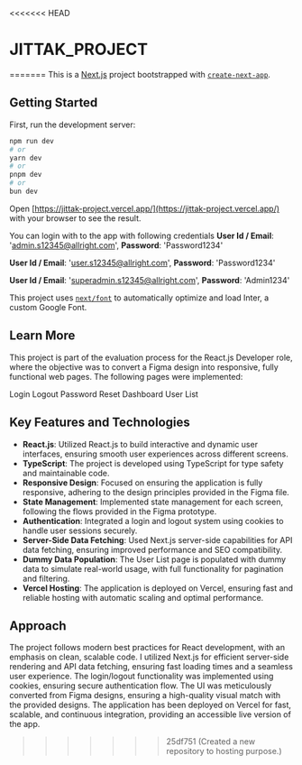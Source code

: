 <<<<<<< HEAD
# JITTAK_PROJECT
=======
This is a [Next.js](https://nextjs.org/) project bootstrapped with [`create-next-app`](https://github.com/vercel/next.js/tree/canary/packages/create-next-app).

## Getting Started

First, run the development server:

```bash
npm run dev
# or
yarn dev
# or
pnpm dev
# or
bun dev
```

Open [https://jittak-project.vercel.app/](https://jittak-project.vercel.app/) with your browser to see the result.

You can login with to the app with following credentials
**User Id / Email**: 'admin.s12345@allright.com',
**Password**: 'Password1234'

**User Id / Email**: 'user.s12345@allright.com',
**Password**: 'Password1234'

**User Id / Email**: 'superadmin.s12345@allright.com',
**Password**: 'Admin1234'


This project uses [`next/font`](https://nextjs.org/docs/basic-features/font-optimization) to automatically optimize and load Inter, a custom Google Font.

## Learn More
This project is part of the evaluation process for the React.js Developer role, where the objective was to convert a Figma design into responsive, fully functional web pages. The following pages were implemented:

Login
Logout
Password Reset
Dashboard
User List
## Key Features and Technologies
- **React.js**: Utilized React.js to build interactive and dynamic user interfaces, ensuring smooth user experiences across different screens.
- **TypeScript**: The project is developed using TypeScript for type safety and maintainable code.
- **Responsive Design**: Focused on ensuring the application is fully responsive, adhering to the design principles provided in the Figma file.
- **State Management**: Implemented state management for each screen, following the flows provided in the Figma prototype.
- **Authentication**: Integrated a login and logout system using cookies to handle user sessions securely.
- **Server-Side Data Fetching**: Used Next.js server-side capabilities for API data fetching, ensuring improved performance and SEO compatibility.
- **Dummy Data Population**: The User List page is populated with dummy data to simulate real-world usage, with full functionality for pagination and filtering.
- **Vercel Hosting**: The application is deployed on Vercel, ensuring fast and reliable hosting with automatic scaling and optimal performance.

## Approach
The project follows modern best practices for React development, with an emphasis on clean, scalable code. I utilized Next.js for efficient server-side rendering and API data fetching, ensuring fast loading times and a seamless user experience. The login/logout functionality was implemented using cookies, ensuring secure authentication flow. The UI was meticulously converted from Figma designs, ensuring a high-quality visual match with the provided designs. The application has been deployed on Vercel for fast, scalable, and continuous integration, providing an accessible live version of the app.

>>>>>>> 25df751 (Created a new repository to hosting purpose.)
